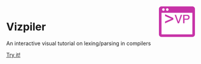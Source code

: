 <img src="public/assets/img/icon.png" alt="Vizpiler logo" title="Vizpiler" align="right" height="84" width="98"/>

# Vizpiler
An interactive visual tutorial on lexing/parsing in compilers

[Try it!](https://akashlevy.github.io/Vizpiler/)
